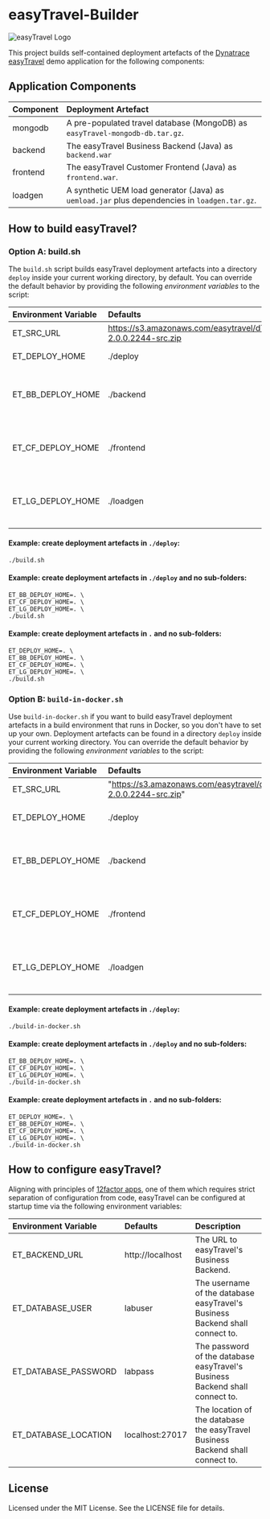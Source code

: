 # easyTravel-Builder

![easyTravel Logo](https://github.com/dynatrace-innovationlab/easyTravel-Builder/blob/images/easyTravel-logo.png)

This project builds self-contained deployment artefacts of the [Dynatrace easyTravel](https://community.dynatrace.com/community/display/DL/Demo+Applications+-+easyTravel) demo application for the following components:

## Application Components

| Component | Deployment Artefact
|:----------|:-------------------
| mongodb   | A pre-populated travel database (MongoDB) as `easyTravel-mongodb-db.tar.gz`.
| backend   | The easyTravel Business Backend (Java) as `backend.war`
| frontend  | The easyTravel Customer Frontend (Java) as `frontend.war`.
| loadgen   | A synthetic UEM load generator (Java) as `uemload.jar` plus dependencies in `loadgen.tar.gz`.

## How to build easyTravel?

### Option A: build.sh

The `build.sh` script builds easyTravel deployment artefacts into a directory `deploy` inside your current working directory, by default. You can override the default behavior by providing the following *environment variables* to the script:

| Environment Variable  | Defaults                    | Description
|:----------------------|:----------------------------|:-----------
| ET_SRC_URL            | https://s3.amazonaws.com/easytravel/dT63/easyTravel-2.0.0.2244-src.zip | A URL to an easyTravel source distribution .zip file.
| ET_DEPLOY_HOME        | ./deploy                    | A directory to contain the easyTravel deployment artefacts.
| ET_BB_DEPLOY_HOME     | ./backend                   | A directory under `${ET_DEPLOY_HOME}` to contain the easyTravel Business Backend deployment artefact (the artefact will be located in `${ET_DEPLOY_HOME}/${ET_BB_DEPLOY_HOME}`.
| ET_CF_DEPLOY_HOME     | ./frontend                  | A directory under `${ET_DEPLOY_HOME}` to contain the easyTravel Customer Frontend deployment artefact (the artefact will be located in `${ET_DEPLOY_HOME}/${ET_CF_DEPLOY_HOME}`.
| ET_LG_DEPLOY_HOME     | ./loadgen                   | A directory under `${ET_DEPLOY_HOME}` to contain the easyTravel UEM load generator deployment artefact (the artefact will be located in `${ET_DEPLOY_HOME}/${ET_LG_DEPLOY_HOME}`.

#### Example: create deployment artefacts in `./deploy`:

```
./build.sh
```

#### Example: create deployment artefacts in `./deploy` and no sub-folders:

```
ET_BB_DEPLOY_HOME=. \
ET_CF_DEPLOY_HOME=. \
ET_LG_DEPLOY_HOME=. \
./build.sh
```

#### Example: create deployment artefacts in `.` and no sub-folders:

```
ET_DEPLOY_HOME=. \
ET_BB_DEPLOY_HOME=. \
ET_CF_DEPLOY_HOME=. \
ET_LG_DEPLOY_HOME=. \
./build.sh
```

### Option B: `build-in-docker.sh`

Use `build-in-docker.sh` if you want to build easyTravel deployment artefacts in a build environment that runs in Docker, so you don't have to set up your own. Deployment artefacts can be found in a directory `deploy` inside your current working directory. You can override the default behavior by providing the following *environment variables* to the script:

| Environment Variable  | Defaults                    | Description
|:----------------------|:----------------------------|:-----------
| ET_SRC_URL            | "https://s3.amazonaws.com/easytravel/dT63/easyTravel-2.0.0.2244-src.zip" | A URL to an easyTravel source distribution.
| ET_DEPLOY_HOME        | ./deploy                    | A directory to contain the easyTravel deployment artefacts under the current working directory.
| ET_BB_DEPLOY_HOME     | ./backend                   | A directory under `${ET_DEPLOY_HOME}` to contain the easyTravel Business Backend deployment artefact (the artefact will be located in `${ET_DEPLOY_HOME}/${ET_BB_DEPLOY_HOME}`.
| ET_CF_DEPLOY_HOME     | ./frontend                  | A directory under `${ET_DEPLOY_HOME}` to contain the easyTravel Customer Frontend deployment artefact (the artefact will be located in `${ET_DEPLOY_HOME}/${ET_CF_DEPLOY_HOME}`.
| ET_LG_DEPLOY_HOME     | ./loadgen                   | A directory under `${ET_DEPLOY_HOME}` to contain the easyTravel UEM load generator deployment artefact (the artefact will be located in `${ET_DEPLOY_HOME}/${ET_LG_DEPLOY_HOME}`.

#### Example: create deployment artefacts in `./deploy`:

```
./build-in-docker.sh
```

#### Example: create deployment artefacts in `./deploy` and no sub-folders:

```
ET_BB_DEPLOY_HOME=. \
ET_CF_DEPLOY_HOME=. \
ET_LG_DEPLOY_HOME=. \
./build-in-docker.sh
```

#### Example: create deployment artefacts in `.` and no sub-folders:

```
ET_DEPLOY_HOME=. \
ET_BB_DEPLOY_HOME=. \
ET_CF_DEPLOY_HOME=. \
ET_LG_DEPLOY_HOME=. \
./build-in-docker.sh
```

## How to configure easyTravel?

Aligning with principles of [12factor apps](http://12factor.net/config), one of them which requires strict separation of configuration from code, easyTravel can be configured at startup time via the following environment variables:

| Environment Variable  | Defaults         | Description
|:----------------------|:-----------------|:-----------
| ET_BACKEND_URL        | http://localhost | The URL to easyTravel's Business Backend.
| ET_DATABASE_USER      | labuser          | The username of the database easyTravel's Business Backend shall connect to.
| ET_DATABASE_PASSWORD  | labpass          | The password of the database easyTravel's Business Backend shall connect to.
| ET_DATABASE_LOCATION  | localhost:27017  | The location of the database the easyTravel Business Backend shall connect to.

## License

Licensed under the MIT License. See the LICENSE file for details.